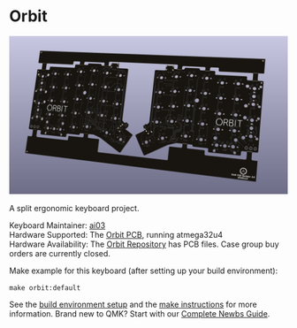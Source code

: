# Orbit

![Orbit](https://raw.githubusercontent.com/ai03-2725/Orbit/master/Images/PCB-R2.0.jpg) 

A split ergonomic keyboard project.  

Keyboard Maintainer: [ai03](https://github.com/ai03-2725)  
Hardware Supported: The [Orbit PCB](https://github.com/ai03-2725/Orbit), running atmega32u4  
Hardware Availability: The [Orbit Repository](https://github.com/ai03-2725/Orbit) has PCB files. Case group buy orders are currently closed.  

Make example for this keyboard (after setting up your build environment):

    make orbit:default

See the [build environment setup](https://docs.qmk.fm/#/getting_started_build_tools) and the [make instructions](https://docs.qmk.fm/#/getting_started_make_guide) for more information. Brand new to QMK? Start with our [Complete Newbs Guide](https://docs.qmk.fm/#/newbs).
